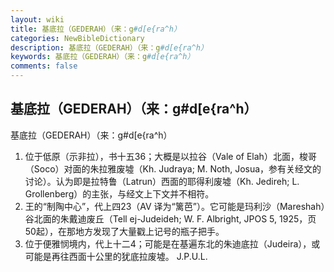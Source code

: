 ```yaml
---
layout: wiki
title: 基底拉（GEDERAH）（来：g#d[e{ra^h）
categories: NewBibleDictionary
description: 基底拉（GEDERAH）（来：g#d[e{ra^h）
keywords: 基底拉（GEDERAH）（来：g#d[e{ra^h）
comments: false
---
```


## 基底拉（GEDERAH）（来：g#d[e{ra^h）



基底拉（GEDERAH）（来：g#d[e{ra^h）
1. 位于低原（示非拉），书十五36；大概是以拉谷（Vale of Elah）北面，梭哥（Soco）对面的朱拉雅废墟（Kh. Judraya; M. Noth, Josua，参有关经文的讨论）。认为即是拉特鲁（Latrun）西面的耶得利废墟（Kh. Jedireh; L. Grollenberg）的主张，与经文上下文并不相符。
2. 王的“制陶中心”，代上四23（AV 译为“篱芭”）。它可能是玛利沙（Mareshah）谷北面的朱戴迪废丘（Tell ej-Judeideh; W. F.
Albright, JPOS 5, 1925，页50起），在那地方发现了大量戳上记号的瓶子把手。
3. 位于便雅悯境内，代上十二4；可能是在基遍东北的朱迪底拉（Judeira），或可能是再往西面十公里的犹底拉废墟。
J.P.U.L.




